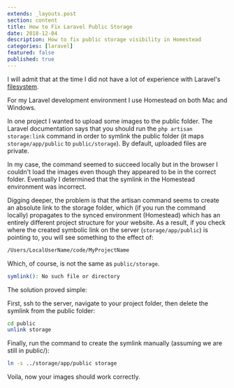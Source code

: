 ```yaml
---
extends: _layouts.post
section: content
title: How to Fix Laravel Public Storage
date: 2018-12-04
description: How to fix public storage visibility in Homestead
categories: [laravel]
featured: false
published: true
---
```


I will admit that at the time I did not have a lot of experience with Laravel's [filesystem](https://laravel.com/docs/5.7/filesystem).

For my Laravel development environment I use Homestead on both Mac and Windows.

In one project I wanted to upload some images to the public folder. The Laravel documentation says that you should run the `php artisan storage:link` command in order to symlink the public folder (it maps `storage/app/public` to `public/storage`). By default, uploaded files are private.

In my case, the command seemed to succeed locally but in the browser I couldn't load the images even though they appeared to be in the correct folder. Eventually I determined that the symlink in the Homestead environment was incorrect.

Digging deeper, the problem is that the artisan command seems to create an absolute link to the storage folder, which (if you run the command locally) propagates to the synced environment (Homestead) which has an entirely different project structure for your website. As a result, if you check where the created symbolic link on the server (`storage/app/public`) is pointing to, you will see something to the effect of:

```bash
/Users/LocalUserName/code/MyProjectName
```

Which, of course, is not the same as `public/storage`.

```bash
symlink(): No such file or directory
```

The solution proved simple:

First, ssh to the server, navigate to your project folder, then delete the symlink from the public folder:

```bash
cd public
unlink storage
```

Finally, run the command to create the symlink manually (assuming we are still in public/):

```bash
ln -s ../storage/app/public storage
```

Voila, now your images should work correctly.